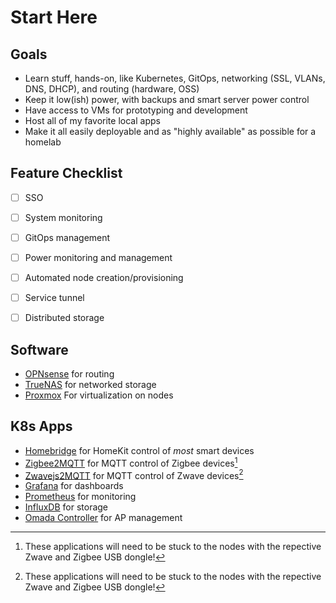 # Start Here

## Goals
* Learn stuff, hands-on, like Kubernetes, GitOps, networking (SSL, VLANs, DNS, DHCP), and routing (hardware, OSS)
* Keep it low(ish) power, with backups and smart server power control
* Have access to VMs for prototyping and development
* Host all of my favorite local apps
* Make it all easily deployable and as "highly available" as possible for a homelab

## Feature Checklist
- [ ] SSO
- [ ] System monitoring
- [ ] GitOps management
- [ ] Power monitoring and management
- [ ] Automated node creation/provisioning
- [ ] Service tunnel
- [ ] Distributed storage


## Software
- [OPNsense]() for routing
- [TrueNAS]() for networked storage
- [Proxmox]() For virtualization on nodes

## K8s Apps
- [Homebridge]() for HomeKit control of _most_ smart devices
- [Zigbee2MQTT]() for MQTT control of Zigbee devices[^1]
- [Zwavejs2MQTT]() for MQTT control of Zwave devices[^1]
- [Grafana]() for dashboards
- [Prometheus]() for monitoring
- [InfluxDB]() for storage
- [Omada Controller]() for AP management

[^1]: These applications will need to be stuck to the nodes with the repective Zwave and Zigbee USB dongle!